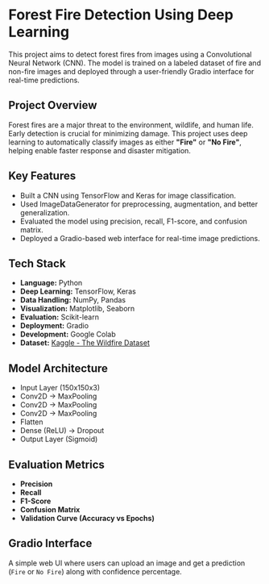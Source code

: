# Forest Fire Detection Using Deep Learning

This project aims to detect forest fires from images using a Convolutional Neural Network (CNN). The model is trained on a labeled dataset of fire and non-fire images and deployed through a user-friendly Gradio interface for real-time predictions.

## Project Overview

Forest fires are a major threat to the environment, wildlife, and human life. Early detection is crucial for minimizing damage. This project uses deep learning to automatically classify images as either **"Fire"** or **"No Fire"**, helping enable faster response and disaster mitigation.

##  Key Features

- Built a CNN using TensorFlow and Keras for image classification.
- Used ImageDataGenerator for preprocessing, augmentation, and better generalization.
- Evaluated the model using precision, recall, F1-score, and confusion matrix.
- Deployed a Gradio-based web interface for real-time image predictions.

## Tech Stack

- **Language:** Python  
- **Deep Learning:** TensorFlow, Keras  
- **Data Handling:** NumPy, Pandas  
- **Visualization:** Matplotlib, Seaborn  
- **Evaluation:** Scikit-learn  
- **Deployment:** Gradio  
- **Development:** Google Colab  
- **Dataset:** [Kaggle - The Wildfire Dataset](https://www.kaggle.com/datasets/elmadafri/the-wildfire-dataset)


## Model Architecture

- Input Layer (150x150x3)
- Conv2D → MaxPooling
- Conv2D → MaxPooling
- Conv2D → MaxPooling
- Flatten
- Dense (ReLU) → Dropout
- Output Layer (Sigmoid)

## Evaluation Metrics

- **Precision**
- **Recall**
- **F1-Score**
- **Confusion Matrix**
- **Validation Curve (Accuracy vs Epochs)**

## Gradio Interface

A simple web UI where users can upload an image and get a prediction (`Fire` or `No Fire`) along with confidence percentage.

